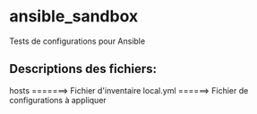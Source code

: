 # ansible_sandbox
Tests de configurations pour Ansible


Descriptions des fichiers:
---------------------------
hosts    =======> Fichier d'inventaire
local.yml ======> Fichier de configurations à appliquer
